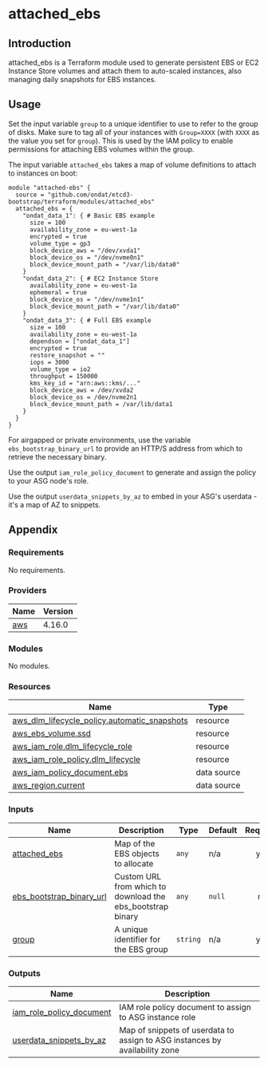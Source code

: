 # attached_ebs

## Introduction

attached_ebs is a Terraform module used to generate persistent EBS or EC2
Instance Store volumes and attach them to auto-scaled instances, also managing
daily snapshots for EBS instances.

## Usage

Set the input variable `group` to a unique identifier to use to refer to the
group of disks. Make sure to tag all of your instances with `Group=XXXX`
(with `XXXX` as the value you set for `group`). This is used by the IAM policy
to enable permissions for attaching EBS volumes within the group.

The input variable `attached_ebs` takes a map of volume definitions to attach
to instances on boot:

```hcl
module "attached-ebs" {
  source = "github.com/ondat/etcd3-bootstrap/terraform/modules/attached_ebs"
  attached_ebs = {
    "ondat_data_1": { # Basic EBS example
      size = 100
      availability_zone = eu-west-1a
      encrypted = true
      volume_type = gp3
      block_device_aws = "/dev/xvda1"
      block_device_os = "/dev/nvme0n1"
      block_device_mount_path = "/var/lib/data0"
    }
    "ondat_data_2": { # EC2 Instance Store
      availability_zone = eu-west-1a
      ephemeral = true
      block_device_os = "/dev/nvme1n1"
      block_device_mount_path = "/var/lib/data0"
    }
    "ondat_data_3": { # Full EBS example
      size = 100
      availability_zone = eu-west-1a
      dependson = ["ondat_data_1"]
      encrypted = true
      restore_snapshot = ""
      iops = 3000
      volume_type = io2
      throughput = 150000
      kms_key_id = "arn:aws::kms/..."
      block_device_aws = /dev/xvda2
      block_device_os = /dev/nvme2n1
      block_device_mount_path = /var/lib/data1
    }
  }
}
```

For airgapped or private environments, use the variable `ebs_bootstrap_binary_url`
to provide an HTTP/S address from which to retrieve the necessary binary.

Use the output `iam_role_policy_document` to generate and assign the policy to
your ASG node's role.

Use the output `userdata_snippets_by_az` to embed in your ASG's userdata -
it's a map of AZ to snippets.

## Appendix

### Requirements

No requirements.

### Providers

| Name | Version |
|------|---------|
| <a name="provider_aws"></a> [aws](#provider\_aws) | 4.16.0 |

### Modules

No modules.

### Resources

| Name | Type |
|------|------|
| [aws_dlm_lifecycle_policy.automatic_snapshots](https://registry.terraform.io/providers/hashicorp/aws/latest/docs/resources/dlm_lifecycle_policy) | resource |
| [aws_ebs_volume.ssd](https://registry.terraform.io/providers/hashicorp/aws/latest/docs/resources/ebs_volume) | resource |
| [aws_iam_role.dlm_lifecycle_role](https://registry.terraform.io/providers/hashicorp/aws/latest/docs/resources/iam_role) | resource |
| [aws_iam_role_policy.dlm_lifecycle](https://registry.terraform.io/providers/hashicorp/aws/latest/docs/resources/iam_role_policy) | resource |
| [aws_iam_policy_document.ebs](https://registry.terraform.io/providers/hashicorp/aws/latest/docs/data-sources/iam_policy_document) | data source |
| [aws_region.current](https://registry.terraform.io/providers/hashicorp/aws/latest/docs/data-sources/region) | data source |

### Inputs

| Name | Description | Type | Default | Required |
|------|-------------|------|---------|:--------:|
| <a name="input_attached_ebs"></a> [attached\_ebs](#input\_attached\_ebs) | Map of the EBS objects to allocate | `any` | n/a | yes |
| <a name="input_ebs_bootstrap_binary_url"></a> [ebs\_bootstrap\_binary\_url](#input\_ebs\_bootstrap\_binary\_url) | Custom URL from which to download the ebs\_bootstrap binary | `any` | `null` | no |
| <a name="input_group"></a> [group](#input\_group) | A unique identifier for the EBS group | `string` | n/a | yes |

### Outputs

| Name | Description |
|------|-------------|
| <a name="output_iam_role_policy_document"></a> [iam\_role\_policy\_document](#output\_iam\_role\_policy\_document) | IAM role policy document to assign to ASG instance role |
| <a name="output_userdata_snippets_by_az"></a> [userdata\_snippets\_by\_az](#output\_userdata\_snippets\_by\_az) | Map of snippets of userdata to assign to ASG instances by availability zone |
